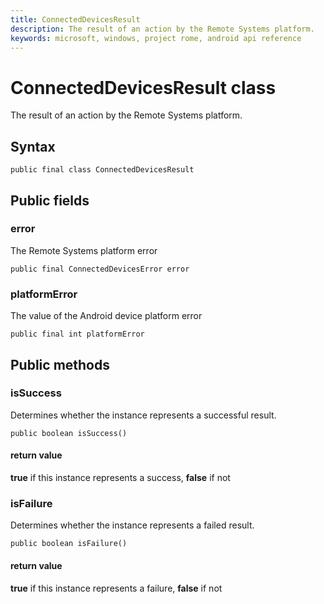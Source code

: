 ```yaml
---
title: ConnectedDevicesResult 
description: The result of an action by the Remote Systems platform.
keywords: microsoft, windows, project rome, android api reference
---
```


# ConnectedDevicesResult class
The result of an action by the Remote Systems platform.

## Syntax
`public final class ConnectedDevicesResult`

## Public fields

### error
The Remote Systems platform error

`public final ConnectedDevicesError error`

### platformError
The value of the Android device platform error

`public final int platformError`

## Public methods

### isSuccess
 Determines whether the instance represents a successful result.

`public boolean isSuccess()`

 #### return value  
 **true** if this instance represents a success, **false** if not

### isFailure
Determines whether the instance represents a failed result.

`public boolean isFailure()`

#### return value  
 **true** if this instance represents a failure, **false** if not
